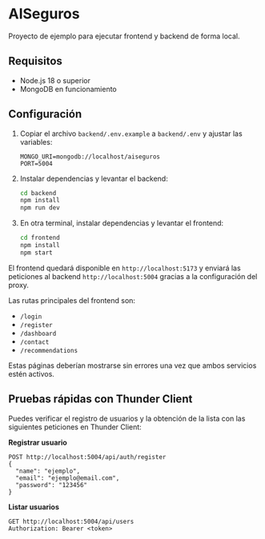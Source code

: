 # AISeguros

Proyecto de ejemplo para ejecutar frontend y backend de forma local.

## Requisitos
- Node.js 18 o superior
- MongoDB en funcionamiento

## Configuración
1. Copiar el archivo `backend/.env.example` a `backend/.env` y ajustar las variables:
   ```
   MONGO_URI=mongodb://localhost/aiseguros
   PORT=5004
   ```
2. Instalar dependencias y levantar el backend:
   ```bash
   cd backend
   npm install
   npm run dev
   ```
3. En otra terminal, instalar dependencias y levantar el frontend:
   ```bash
   cd frontend
   npm install
   npm start
   ```

El frontend quedará disponible en `http://localhost:5173` y enviará las peticiones al backend `http://localhost:5004` gracias a la configuración del proxy.

Las rutas principales del frontend son:
- `/login`
- `/register`
- `/dashboard`
- `/contact`
- `/recommendations`

Estas páginas deberían mostrarse sin errores una vez que ambos servicios estén activos.

## Pruebas rápidas con Thunder Client

Puedes verificar el registro de usuarios y la obtención de la lista con las siguientes peticiones en Thunder Client:

**Registrar usuario**

```
POST http://localhost:5004/api/auth/register
{
  "name": "ejemplo",
  "email": "ejemplo@email.com",
  "password": "123456"
}
```

**Listar usuarios**

```
GET http://localhost:5004/api/users
Authorization: Bearer <token>
```
